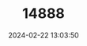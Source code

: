 ---
title: "14888"
category: "Notropis mekistocholas"
draft: false
date: 2024-02-22 13:03:50
languages:
  English: ["Cape Fear Shiner"]
---